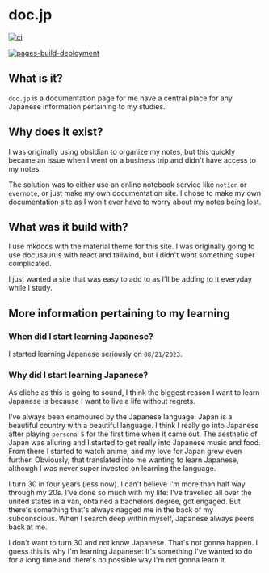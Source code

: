 # doc.jp

[![ci](https://github.com/tdwaf/doc.jp/actions/workflows/ci.yml/badge.svg?branch=main)](https://github.com/tdwaf/doc.jp/actions/workflows/ci.yml)

[![pages-build-deployment](https://github.com/tdwaf/doc.jp/actions/workflows/pages/pages-build-deployment/badge.svg?branch=main)](https://github.com/tdwaf/doc.jp/actions/workflows/pages/pages-build-deployment)

## What is it?

`doc.jp` is a documentation page for me have a central place for any Japanese information pertaining to my studies.

## Why does it exist?

I was originally using obsidian to organize my notes, but this quickly became an issue when I went on a business trip and didn't have access to my notes.

The solution was to either use an online notebook service like `notion` or `evernote`, or just make my own documentation site. I chose to make my own documentation site as I won't ever have to worry about my notes being lost.

## What was it build with?

I use mkdocs with the material theme for this site. I was originally going to use docusaurus with react and tailwind, but I didn't want something super complicated.

I just wanted a site that was easy to add to as I'll be adding to it everyday while I study.

## More information pertaining to my learning

### When did I start learning Japanese?

I started learning Japanese seriously on `08/21/2023`.

### Why did I start learning Japanese?

As cliche as this is going to sound, I think the biggest reason I want to learn Japanese is because I want to live a life without regrets.

I've always been enamoured by the Japanese language. Japan is a beautiful country with a beautiful language. I think I really go into Japanese after playing `persona 5` for the first time when it came out. The aesthetic of Japan was alluring and I started to get really into Japanese music and food. From there I started to watch anime, and my love for Japan grew even further. Obviously, that translated into me wanting to learn Japanese, although I was never super invested on learning the language.

I turn 30 in four years (less now). I can't believe I'm more than half way through my 20s. I've done so much with my life: I've travelled all over the united states in a van, obtained a bachelors degree, got engaged. But there's something that's always nagged me in the back of my subconscious. When I search deep within myself, Japanese always peers back at me.

I don't want to turn 30 and not know Japanese. That's not gonna happen. I guess this is why I'm learning Japanese: It's something I've wanted to do for a long time and there's no possible way I'm not gonna learn it.
